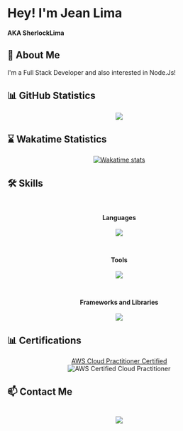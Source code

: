 # Hey! I'm Jean Lima
**AKA SherlockLima**

## 🚀 About Me
I'm a Full Stack Developer and also interested in Node.Js! 

## 📊 GitHub Statistics
<div align="center">
  <img src="https://github-profile-trophy.vercel.app/?username=sherlocklima&column=4&row=1&theme=onedark" style="max-width: 100%;"/>

</div>

## ⌛ Wakatime Statistics
<div align="center">
  <a href="https://github.com/anuraghazra/github-readme-stats">
    <img src="https://github-readme-stats.vercel.app/api/wakatime?username=sherlocklima&layout=compact&theme=dark" alt="Wakatime stats"/>
  </a>
</div>

## 🛠️ Skills
<div align="center"><br>
  <p>
    <b>Languages</b><br><br>
    <a href="https://skillicons.dev">
      <img src="https://skillicons.dev/icons?i=typescript,js,nodejs,bash,html,css,mysql,postgres" />
    </a>
  </p>
  <br>
  <p>
    <b>Tools</b><br><br>
    <a href="https://skillicons.dev">
      <img src="https://skillicons.dev/icons?i=git,github,aws,docker,prisma,vite,yarn,npm,postman,vscode" />
    </a>
  </p>
  <br>
  <p>
    <b>Frameworks and Libraries</b><br><br>
    <a href="https://skillicons.dev">
      <img src="https://skillicons.dev/icons?i=express,react,jest,bootstrap,tailwind,fastapi" />
    </a>
  </p>
</div>

## 📊 Certifications
<div align="center">
  <a href="https://www.credly.com/badges/15674070-03ec-44c5-b087-206f2c168899/public_url">
    AWS Cloud Practitioner Certified
  </a>
  <br>
  <img src="https://github.com/SherlockLima/SherlockLima/assets/121984647/2fd0e4d4-16f0-4599-92b9-059d1dc9a99c" alt="AWS Certified Cloud Practitioner">
</div>

## 📫 Contact Me
<div align="center"><br>
  <a href="https://www.linkedin.com/in/cb-jean-lima/" target="_blank">
    <img src="https://img.shields.io/badge/-LinkedIn-%230077B5?style=for-the-badge&logo=linkedin&logoColor=white" target="_blank">
  </a>
</div>
